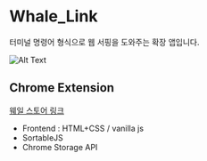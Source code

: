 # Whale_Link

터미널 명령어 형식으로 웹 서핑을 도와주는 확장 앱입니다.  

![Alt Text](image.gif)
## Chrome Extension

<a href="https://store.whale.naver.com/detail/dggkdgdigpkmbeobcbhajdlfggkbnddh">웨일 스토어 링크</a>

* Frontend : HTML+CSS / vanilla js
* SortableJS
* Chrome Storage API
